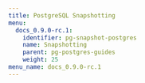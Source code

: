 ```yaml
---
title: PostgreSQL Snapshotting
menu:
  docs_0.9.0-rc.1:
    identifier: pg-snapshot-postgres
    name: Snapshotting
    parent: pg-postgres-guides
    weight: 25
menu_name: docs_0.9.0-rc.1
---
```

